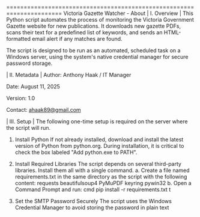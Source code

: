 ====================================================================== Victoria Gazette Watcher - About
| I. Overview |
This Python script automates the process of monitoring the Victoria Government Gazette website for new publications. It downloads new gazette PDFs, scans their text for a predefined list of keywords, and sends an HTML-formatted email alert if any matches are found.

The script is designed to be run as an automated, scheduled task on a Windows server, using the system's native credential manager for secure password storage.

| II. Metadata |
Author: Anthony Haak / IT Manager

Date: August 11, 2025

Version: 1.0

Contact: ahaak89@gmail.com

| III. Setup |
The following one-time setup is required on the server where the script will run.

1. Install Python
If not already installed, download and install the latest version of Python from python.org. During installation, it is critical to check the box labeled "Add python.exe to PATH".

2. Install Required Libraries
The script depends on several third-party libraries. Install them all with a single command.
a. Create a file named requirements.txt in the same directory as the script with the following content:
requests beautifulsoup4 PyMuPDF keyring pywin32
b. Open a Command Prompt and run:
cmd pip install -r requirements.txt t

3. Set the SMTP Password Securely
The script uses the Windows Credential Manager to avoid storing the password in plain text
